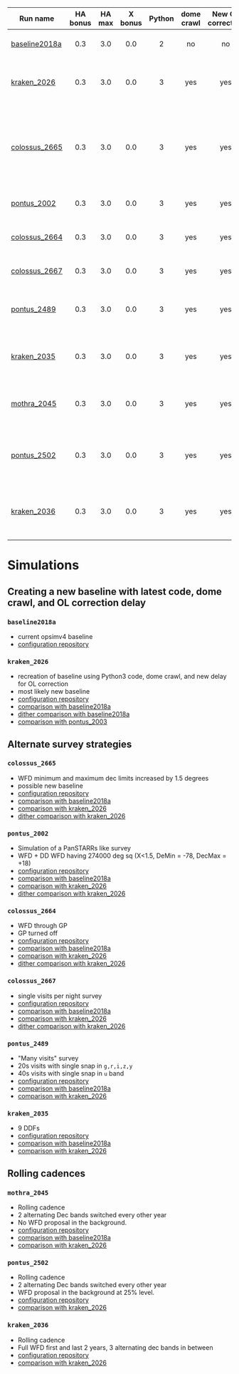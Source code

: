 | Run name                        | HA bonus      | HA max| X bonus | Python | dome crawl | New OL correction  | Note                                                         |
| --------------------------------|:-------------:|:-----:|:------: |:------:|:----------:| :----------------: | :-----------:                                                |
| [baseline2018a](#baseline2018a) | 0.3           | 3.0   | 0.0     | 2      |     no     | no                 | Current opsimv4 baseline                                     |
| [kraken_2026](#kraken_2026)     | 0.3           | 3.0   | 0.0     | 3      |     yes    | yes                | Python 3 baseline2018a replacement (with dome crawl and OL)  |
| [colossus_2665](#colossus_2665) | 0.3           | 3.0   | 0.0     | 3      |     yes    | yes                | Python 3 baseline2018a replacement (with dome crawl and OL), WFD area increased by 1.5 degrees north an south  |
| [pontus_2002](#pontus_2002)     | 0.3           | 3.0   | 0.0     | 3      |     yes    | yes                | Simulation of a PanSTARRs like survey                        |
| [colossus_2664](#colossus_2664) | 0.3           | 3.0   | 0.0     | 3      |     yes    | yes                | WFD cadence in GP. GP proposal turned off                                                  |
| [colossus_2667](#colossus_2667) | 0.3           | 3.0   | 0.0     | 3      |     yes    | yes                | Single visits per night survey                                                                            |
| [pontus_2489](#pontus_2489)     | 0.3           | 3.0   | 0.0     | 3      |     yes    | yes                | "Many visits" 20s visits with single snap, 40s visits in u band )                          |
| [kraken_2035](#kraken_2035])    | 0.3           | 3.0   | 0.0     | 3      |     yes    | yes                | 9 Deep Drilling Fields (DDFs), 4 already decided + 5 additional                            |
| [mothra_2045](#mothra_2045)     | 0.3           | 3.0   | 0.0     | 3      |     yes    | yes                | 2 alternating Dec bands switched every other year, WFD off                                 |
| [pontus_2502](#pontus_2502)     | 0.3           | 3.0   | 0.0     | 3      |     yes    | yes                | 2 alternating Dec bands switched every other year, WFD on at 25% level                     |
| [kraken_2036](#kraken_2036)     | 0.3           | 3.0   | 0.0     | 3      |     yes    | yes                | Full WFD first and last 2 years, 3 alternating dec bands in between                        |


# Simulations

## Creating a new baseline with latest code, dome crawl, and OL correction delay

### `baseline2018a`
- current opsimv4 baseline
- [configuration repository](https://github.com/lsst-ts/opsim4_config/tree/baseline2018a/config_run)

### `kraken_2026`
- recreation of baseline using Python3 code, dome crawl, and new delay for OL correction
- most likely new baseline
- [configuration repository](https://github.com/lsst-ts/opsim4_config/tree/baseline2018_dc_cl/config_run)
- [comparison with baseline2018a](baseline2018a_kraken2026_comp/README.md)
- [dither comparison with baseline2018a](baseline2018a_kraken2026_comp_dither/README.md)
- [comparison with pontus_2003](pontus_2003_kraken2026_comp/README.md)


## Alternate survey strategies

### `colossus_2665`
- WFD minimum and maximum dec limits increased by 1.5 degrees
- possible new baseline
- [configuration repository](https://github.com/lsst-ts/opsim4_config/tree/baseline2018_dc_cl_wfd15/config_run)
- [comparison with baseline2018a](baseline2018a_colossus2665_comp/README.md)
- [comparison with kraken_2026](kraken2026_colossus2665_comp/README.md)
- [dither comparison with kraken_2026](kraken2026_colossus2665_comp_dither/README.md)

### `pontus_2002`
- Simulation of a PanSTARRs like survey
- WFD + DD WFD having 274000 deg sq (X<1.5, DeMin = -78, DecMax = +18)
- [configuration repository](https://github.com/lsst-ts/opsim4_config/tree/whitepaper2018_big_wfdonly/config_run)
- [comparison with baseline2018a](baseline2018a_pontus2002_comp/README.md)
- [comparison with kraken_2026](kraken2026_pontus2002_comp/README.md)
- [dither comparison with kraken_2026](kraken2026_pontus2002_comp_dither/README.md)

### `colossus_2664`
- WFD through GP
- GP turned off
- [configuration repository](https://github.com/lsst-ts/opsim4_config/tree/whitepaper2018_nogp/config_run)
- [comparison with baseline2018a](baseline2018a_colossus2664_comp/README.md)
- [comparison with kraken_2026](kraken2026_colossus2664_comp/README.md)
- [dither comparison with kraken_2026](kraken2026_colossus2664_comp_dither/README.md)

### `colossus_2667`
- single visits per night survey
- [configuration repository](https://github.com/lsst-ts/opsim4_config/tree/whitepaper2018_nopairs/config_run)
- [comparison with baseline2018a](baseline2018a_colossus2667_comp/README.md)
- [comparison with kraken_2026](kraken2026_colossus2667_comp/README.md)
- [dither comparison with kraken_2026](kraken2026_colossus2667_comp_dither/README.md)

### `pontus_2489`
- "Many visits" survey
-  20s visits with single snap in `g,r,i,z,y`
-  40s visits with single snap in `u` band
- [configuration repository](https://github.com/lsst-ts/opsim4_config/tree/whitepaper2018_manyvisits/config_run)
- [comparison with baseline2018a](baseline2018a_pontus2489_comp/README.md)
- [comparison with kraken_2026](kraken2026_pontus2489_comp/README.md)

### `kraken_2035`
- 9 DDFs
- [configuration repository](https://github.com/lsst-ts/opsim4_config/tree/whitepaper2018_9ddfs)
- [comparison with baseline2018a](baseline2018a_kraken2035_comp/README.md)
- [comparison with kraken_2026](kraken2026_kraken2035_comp/README.md)


## Rolling cadences

### `mothra_2045`
- Rolling cadence
- 2 alternating Dec bands switched every other year
- No WFD proposal in the background.
- [configuration repository](https://github.com/lsst-ts/opsim4_config/tree/whitepaper2018_2rolling_decbands/config_run)
- [comparison with baseline2018a](baseline2018a_mothra2045_comp/README.md)
- [comparison with kraken_2026](kraken2026_mothra2045_comp/README.md)

### `pontus_2502`
- Rolling cadence
- 2 alternating Dec bands switched every other year
- WFD proposal in the background at 25% level.
- [configuration repository](https://github.com/lsst-ts/opsim4_config/tree/whitepaper2018_2rolling_decbands_wfdbg25p/config_run)
- [comparison with kraken_2026](kraken2026_pontus2502_comp/README.md)

### `kraken_2036`
- Rolling cadence
- Full WFD first and last 2 years, 3 alternating dec bands in between
- [configuration repository](https://github.com/lsst-ts/opsim4_config/tree/whitepaper2018a_3rolling_decbands_single_prop/config_run)
- [comparison with kraken_2026](kraken2026_kraken2036_comp/README.md)
